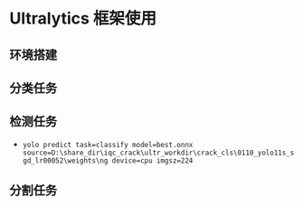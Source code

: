 # Ultralytics 框架使用

## 环境搭建


## 分类任务


## 检测任务

- `yolo predict task=classify model=best.onnx source=D:\share_dir\iqc_crack\ultr_workdir\crack_cls\0110_yolo11s_sgd_lr00052\weights\ng device=cpu imgsz=224`


## 分割任务